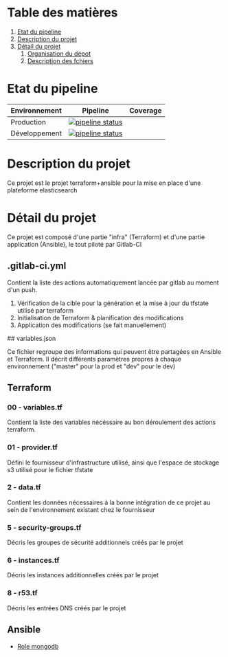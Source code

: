# Table des matières
1. [Etat du pipeline](#cicd)
2. [Description du projet](#desc)
3. [Détail du projet](#details)
    1. [Organisation du dépot](#org)
    2. [Description des fchiers](#fdesc)

# Etat du pipeline <a name="cicd"></a>
|Environnement|Pipeline|Coverage|
|---|---|---|
|Production    |[![pipeline status](https://middleearth.dops.open.global/dops/outils/elasticsearch/badges/master/pipeline.svg)](https://middleearth.dops.open.global/dops/outils/elasticsearch/commits/master)||
|Développement |[![pipeline status](https://middleearth.dops.open.global/dops/outils/elasticsearch/badges/dev/pipeline.svg)](https://middleearth.dops.open.global/dops/outils/elasticsearch/commits/dev)||




# Description du projet <a name="desc"></a>
Ce projet est le projet terraform+ansible pour la mise en place d'une plateforme elasticsearch


# Détail du projet <a name="details"></a>
Ce projet est composé d'une partie "infra" (Terraform) et d'une partie application (Ansible), le tout piloté par Gitlab-CI

## .gitlab-ci.yml
Contient la liste des actions automatiquement lancée par gitlab au moment d'un push.
1. Vérification de la cible pour la génération et la mise à jour du tfstate utilisé par terraform
2. Initialisation de Terraform & planification des modifications
3. Application des modifications (se fait manuellement)

## variables.json

Ce fichier regroupe des informations qui peuvent être partagées en Ansible et Terraform.
Il décrit différents paramètres propres à chaque environnement ("master" pour la prod et "dev" pour le dev)

## Terraform
### 00 - variables.tf
Contient la liste des variables nécéssaire au bon déroulement des actions terraform.

### 01 - provider.tf
Défini le fournisseur d'infrastructure utilisé, ainsi que l'espace de stockage s3 utilisé pour le fichier tfstate

### 2 - data.tf
Contient les données nécessaires à la bonne intégration de ce projet au sein de l'environnement existant chez le fournisseur

### 5 - security-groups.tf
Décris les groupes de sécurité additionnels créés par le projet

### 6 - instances.tf
Décris les instances additionnelles créés par le projet

### 8 - r53.tf
Décris les entrées DNS créés par le projet


## Ansible

* [Role mongodb](ansible/local-roles/elasticsearch/README.md)
